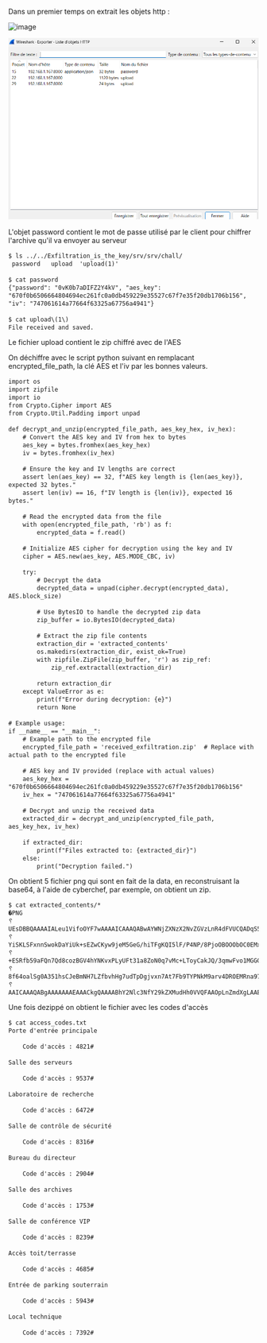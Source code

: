 Dans un premier temps on extrait les objets http :

![image](https://github.com/user-attachments/assets/8f254440-7bb2-4c27-b766-cc17d8ea4f15)


![alt text](image.png)

L'objet password contient le mot de passe utilisé par le client pour chiffrer l'archive qu'il va envoyer au serveur

```
$ ls ../../Exfiltration_is_the_key/srv/srv/chall/
 password   upload  'upload(1)'

$ cat password
{"password": "0vK0b7aDIFZ2Y4kV", "aes_key": "670f0b6506664804694ec261fc0a0db459229e35527c67f7e35f20db1706b156", "iv": "747061614a77664f63325a67756a4941"}

$ cat upload\(1\)
File received and saved.
```

Le fichier upload contient le zip chiffré avec de l'AES

On déchiffre avec le script python suivant en remplacant encrypted_file_path, la clé AES et l'iv  par les bonnes valeurs.

```
import os
import zipfile
import io
from Crypto.Cipher import AES
from Crypto.Util.Padding import unpad

def decrypt_and_unzip(encrypted_file_path, aes_key_hex, iv_hex):
    # Convert the AES key and IV from hex to bytes
    aes_key = bytes.fromhex(aes_key_hex)
    iv = bytes.fromhex(iv_hex)

    # Ensure the key and IV lengths are correct
    assert len(aes_key) == 32, f"AES key length is {len(aes_key)}, expected 32 bytes."
    assert len(iv) == 16, f"IV length is {len(iv)}, expected 16 bytes."

    # Read the encrypted data from the file
    with open(encrypted_file_path, 'rb') as f:
        encrypted_data = f.read()

    # Initialize AES cipher for decryption using the key and IV
    cipher = AES.new(aes_key, AES.MODE_CBC, iv)

    try:
        # Decrypt the data
        decrypted_data = unpad(cipher.decrypt(encrypted_data), AES.block_size)

        # Use BytesIO to handle the decrypted zip data
        zip_buffer = io.BytesIO(decrypted_data)
        
        # Extract the zip file contents
        extraction_dir = 'extracted_contents'
        os.makedirs(extraction_dir, exist_ok=True)
        with zipfile.ZipFile(zip_buffer, 'r') as zip_ref:
            zip_ref.extractall(extraction_dir)

        return extraction_dir
    except ValueError as e:
        print(f"Error during decryption: {e}")
        return None

# Example usage:
if __name__ == "__main__":
    # Example path to the encrypted file
    encrypted_file_path = 'received_exfiltration.zip'  # Replace with actual path to the encrypted file
    
    # AES key and IV provided (replace with actual values)
    aes_key_hex = "670f0b6506664804694ec261fc0a0db459229e35527c67f7e35f20db1706b156"
    iv_hex = "747061614a77664f63325a67756a4941"

    # Decrypt and unzip the received data
    extracted_dir = decrypt_and_unzip(encrypted_file_path, aes_key_hex, iv_hex)

    if extracted_dir:
        print(f"Files extracted to: {extracted_dir}")
    else:
        print("Decryption failed.")
```
On obtient 5 fichier png qui sont en fait de la data, en reconstruisant la base64, à l'aide de cyberchef, par exemple, on obtient un zip.
```
$ cat extracted_contents/*
�PNG
␦
UEsDBBQAAAAIALeu1VifoOYF7wAAAAICAAAQABwAYWNjZXNzX2NvZGVzLnR4dFVUCQADqS52ZqkudmZ1eAsAAQToAwAABOgDAAB1kTtOxDAQhvuc�PNG
␦
YiSKLSFxnnSwokDaYiUk+sEZwCKyw9jeM5GeG/hiTFgKQI5lF/P4NP/8PjoOBOOObOC0EMxsrDYzTlQUIGfvxrWMWqcPD9dQ91V5URQPOE2SJw+e�PNG
␦
+ESRfb59aFQn7Qd8cozBGV4hYNKvxPLyUFt31a8ZoN0q7vMc+LToyCakJQ/3qmwFvo1MGGGUK0N1EIn5/mq4qv8shCLMnGhjobJr1D9tz2lhsprg�PNG
␦
8f64oalSg0A351hsCJeBmNH7LZfbvhHg7udTpDgjvxn7At7Fb9TYPNkM9arv4DROEMRna97jxpRODeLzF1BLAQIeAxQAAAAIALeu1VifoOYF7wAA�PNG
␦
AAICAAAQABgAAAAAAAEAAACkgQAAAABhY2Nlc3NfY29kZXMudHh0VVQFAAOpLnZmdXgLAAEE6AMAAAToAwAAUEsFBgAAAAABAAEAVgAAADkBAAAA
```

Une fois dezippé on obtient le fichier avec les codes d'accès
```
$ cat access_codes.txt
Porte d'entrée principale

    Code d'accès : 4821#

Salle des serveurs

    Code d'accès : 9537#

Laboratoire de recherche

    Code d'accès : 6472#

Salle de contrôle de sécurité

    Code d'accès : 8316#

Bureau du directeur

    Code d'accès : 2904#

Salle des archives

    Code d'accès : 1753#

Salle de conférence VIP

    Code d'accès : 8239#

Accès toit/terrasse

    Code d'accès : 4685#

Entrée de parking souterrain

    Code d'accès : 5943#

Local technique

    Code d'accès : 7392#
```
